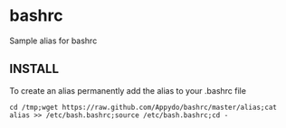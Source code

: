 bashrc
======

Sample alias for bashrc

INSTALL
-------

To create an alias permanently add the alias to your .bashrc file

    cd /tmp;wget https://raw.github.com/Appydo/bashrc/master/alias;cat alias >> /etc/bash.bashrc;source /etc/bash.bashrc;cd -
